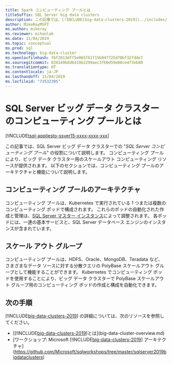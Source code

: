 ```yaml
---
title: Spark コンピューティング プールとは
titleSuffix: SQL Server big data clusters
description: この記事では、[!INCLUDE[big-data-clusters-2019](../includes/ssbigdataclusters-ver15.md)] 内のコンピューティング プールについて説明します。
author: MikeRayMSFT
ms.author: mikeray
ms.reviewer: mihaelab
ms.date: 11/04/2019
ms.topic: conceptual
ms.prod: sql
ms.technology: big-data-cluster
ms.openlocfilehash: f6f2813dff5e965f61f15b947725d78bf327dde7
ms.sourcegitcommit: 830149bdd6419b2299aec3f60d59e80ce4f3eb80
ms.translationtype: HT
ms.contentlocale: ja-JP
ms.lasthandoff: 11/04/2019
ms.locfileid: "73532395"
---
```

# <a name="what-are-compute-pools-in-a-sql-server-big-data-cluster"></a>SQL Server ビッグ データ クラスターのコンピューティング プールとは

[!INCLUDE[tsql-appliesto-ssver15-xxxx-xxxx-xxx](../includes/tsql-appliesto-ssver15-xxxx-xxxx-xxx.md)]

この記事では、SQL Server ビッグ データ クラスターでの "*SQL Server コンピューティング プール*" の役割について説明します。 コンピューティング プールにより、ビッグ データ クラスター用のスケールアウト コンピューティング リソースが提供されます。 以下のセクションでは、コンピューティング プールのアーキテクチャと機能について説明します。

## <a name="compute-pool-architecture"></a>コンピューティング プールのアーキテクチャ

コンピューティング プールは、Kubernetes で実行されている 1 つまたは複数のコンピューティング ポッドで構成されます。 これらのポッドの自動化された作成と管理は、[SQL Server マスター インスタンス](concept-master-instance.md)によって調整されます。 各ポッドには、一連の基本サービスと、SQL Server データベース エンジンのインスタンスが含まれています。

## <a name="scale-out-groups"></a>スケール アウト グループ

コンピューティング プールは、HDFS、Oracle、MongoDB、Teradata など、さまざまなデータ ソースに対する分散クエリの PolyBase スケールアウト グループとして機能することができます。 Kubernetes でコンピューティング ポッドを使用することにより、ビッグ データ クラスターで PolyBase スケールアウト グループ用のコンピューティング ポッドの作成と構成を自動化できます。

## <a name="next-steps"></a>次の手順

[!INCLUDE[big-data-clusters-2019](../includes/ssbigdataclusters-ss-nover.md)] の詳細については、次のリソースを参照してください。

- [[!INCLUDE[big-data-clusters-2019](../includes/ssbigdataclusters-ver15.md)]とは](big-data-cluster-overview.md)
- [ワークショップ: Microsoft [!INCLUDE[big-data-clusters-2019](../includes/ssbigdataclusters-ss-nover.md)] アーキテクチャ](https://github.com/Microsoft/sqlworkshops/tree/master/sqlserver2019bigdataclusters)
